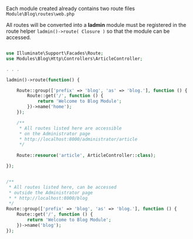 Each module created already contains two route files `Module\Blog\routes\web.php`

All routes will be converted into a **ladmin** module must be registered in the route helper `ladmin()->route( Closure )` so that the module can be accessed.

```php

use Illuminate\Support\Facades\Route;
use Modules\Blog\Http\Controllers\ArticleController;

. . .

ladmin()->route(function() {

    Route::group(['prefix' => 'blog', 'as' => 'blog.'], function () {
        Route::get('/', function () {
            return 'Welcome to Blog Module';
        })->name('home');
    });

    /**
     * All routes listed here are accessible
     * on the Administrator page
     * http://localhost:8000/administrator/article
     */
    
    Route::resource('article', ArticleController::class);

});


/**
 * All routes listed here, can be accessed
 * outside the Administrator page
 * * http://localhost:8000/blog
 */
Route::group(['prefix' => 'blog', 'as' => 'blog.'], function () {
    Route::get('/', function () {
        return 'Welcome to Blog Module';
    })->name('blog');
});

```